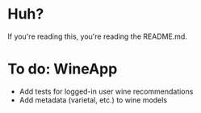 # Huh?
If you're reading this, you're reading the README.md.

# To do: WineApp
* Add tests for logged-in user wine recommendations
* Add metadata (varietal, etc.) to wine models
